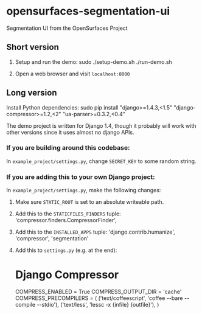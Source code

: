 # opensurfaces-segmentation-ui
Segmentation UI from the OpenSurfaces Project

## Short version
1. Setup and run the demo:
	sudo ./setup-demo.sh
	./run-demo.sh

2. Open a web browser and visit `localhost:8000`

## Long version
Install Python dependencies:
	sudo pip install "django>=1.4.3,<1.5" "django-compressor>=1.2,<2" "ua-parser>=0.3.2,<0.4"

The demo project is written for Django 1.4, though it probably will work with
other versions since it uses almost no django APIs.

### If you are building around this codebase:
In `example_project/settings.py`, change `SECRET_KEY` to some
random string.

### If you are adding this to your own Django project:
In `example_project/settings.py`, make the following changes:

1. Make sure `STATIC_ROOT` is set to an absolute writeable path.

2. Add this to the `STATICFILES_FINDERS` tuple:
	'compressor.finders.CompressorFinder',

3. Add this to the `INSTALLED_APPS` tuple:
	'django.contrib.humanize',
	'compressor',
	'segmentation'

4. Add this to `settings.py` (e.g. at the end):
	# Django Compressor
	COMPRESS_ENABLED = True
	COMPRESS_OUTPUT_DIR = 'cache'
	COMPRESS_PRECOMPILERS = (
		('text/coffeescript', 'coffee --bare --compile --stdio'),
		('text/less', 'lessc -x {infile} {outfile}'),
	)
